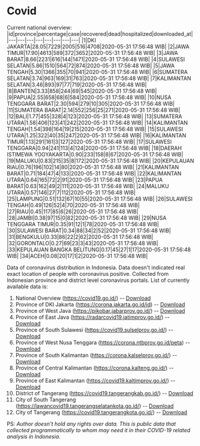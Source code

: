 # Covid
Current national overview:
|id|province|percentage|case|recovered|dead|hospitalized|downloaded_at|
|---|---|---|---|---|---|---|---|
|1|DKI JAKARTA|28.05|7229|2005|516|4708|2020-05-31 17:56:48 WIB|
|2|JAWA TIMUR|17.90|4613|589|372|3652|2020-05-31 17:56:48 WIB|
|3|JAWA BARAT|8.66|2231|616|144|1471|2020-05-31 17:56:48 WIB|
|4|SULAWESI SELATAN|5.86|1510|564|72|874|2020-05-31 17:56:48 WIB|
|5|JAWA TENGAH|5.30|1366|355|70|941|2020-05-31 17:56:48 WIB|
|6|SUMATERA SELATAN|3.74|963|169|31|763|2020-05-31 17:56:48 WIB|
|7|KALIMANTAN SELATAN|3.46|893|97|77|719|2020-05-31 17:56:48 WIB|
|8|BANTEN|3.33|858|244|69|545|2020-05-31 17:56:48 WIB|
|9|PAPUA|2.55|658|68|6|584|2020-05-31 17:56:48 WIB|
|10|NUSA TENGGARA BARAT|2.30|594|279|10|305|2020-05-31 17:56:48 WIB|
|11|SUMATERA BARAT|2.14|552|256|25|271|2020-05-31 17:56:48 WIB|
|12|BALI|1.77|455|328|4|123|2020-05-31 17:56:48 WIB|
|13|SUMATERA UTARA|1.58|406|123|41|242|2020-05-31 17:56:48 WIB|
|14|KALIMANTAN TENGAH|1.54|398|164|19|215|2020-05-31 17:56:48 WIB|
|15|SULAWESI UTARA|1.25|322|40|35|247|2020-05-31 17:56:48 WIB|
|16|KALIMANTAN TIMUR|1.13|291|161|3|127|2020-05-31 17:56:48 WIB|
|17|SULAWESI TENGGARA|0.94|241|113|4|124|2020-05-31 17:56:48 WIB|
|18|DAERAH ISTIMEWA YOGYAKARTA|0.90|233|158|8|67|2020-05-31 17:56:48 WIB|
|19|MALUKU|0.83|215|35|8|172|2020-05-31 17:56:48 WIB|
|20|KEPULAUAN RIAU|0.76|196|102|14|80|2020-05-31 17:56:48 WIB|
|21|KALIMANTAN BARAT|0.71|184|47|4|133|2020-05-31 17:56:48 WIB|
|22|KALIMANTAN UTARA|0.64|165|72|2|91|2020-05-31 17:56:48 WIB|
|23|PAPUA BARAT|0.63|162|49|2|111|2020-05-31 17:56:48 WIB|
|24|MALUKU UTARA|0.57|146|27|7|112|2020-05-31 17:56:48 WIB|
|25|LAMPUNG|0.51|132|67|10|55|2020-05-31 17:56:48 WIB|
|26|SULAWESI TENGAH|0.49|126|52|4|70|2020-05-31 17:56:48 WIB|
|27|RIAU|0.45|117|85|6|26|2020-05-31 17:56:48 WIB|
|28|JAMBI|0.38|97|15|0|82|2020-05-31 17:56:48 WIB|
|29|NUSA TENGGARA TIMUR|0.35|91|12|1|78|2020-05-31 17:56:48 WIB|
|30|SULAWESI BARAT|0.34|88|34|2|52|2020-05-31 17:56:48 WIB|
|31|BENGKULU|0.33|86|22|2|62|2020-05-31 17:56:48 WIB|
|32|GORONTALO|0.27|69|23|3|43|2020-05-31 17:56:48 WIB|
|33|KEPULAUAN BANGKA BELITUNG|0.17|45|27|1|17|2020-05-31 17:56:48 WIB|
|34|ACEH|0.08|20|17|1|2|2020-05-31 17:56:48 WIB|

Data of coronavirus distribution in Indonesia. Data doesn't indicated real exact location of people with coronavirus positive. Collected from Indonesian province and district level coronavirus portals. List of currently available data is:
1. National Overview (https://covid19.go.id/) -- [Download](https://www.dropbox.com/s/66ly270fw4y76fx/covid_nasional.csv?dl=0)
2. Province of DKI Jakarta (https://corona.jakarta.go.id/id) -- [Download](https://riwayat-file-covid-19-dki-jakarta-jakartagis.hub.arcgis.com/)
3. Province of West Java (https://pikobar.jabarprov.go.id/) -- [Download](https://www.dropbox.com/s/alg0zp60fylq6cn/covid_jabar.csv?dl=0)
4. Province of East Java (https://radarcovid19.jatimprov.go.id/) -- [Download](https://www.dropbox.com/sh/e7vtgcnl4ckbvr4/AADo9UMRDZvrhHn66qTHZOvNa?dl=0)
5. Province of South Sulawesi (https://covid19.sulselprov.go.id/) -- [Download](https://www.dropbox.com/s/z5ek23lwcztj7z7/covid_sulsel.csv?dl=0)
6. Province of West Nusa Tenggara (https://corona.ntbprov.go.id/peta) -- [Download](https://www.dropbox.com/s/4p2k93n42xx0c00/covid_ntb.csv?dl=0)
7. Province of South Kalimantan (https://corona.kalselprov.go.id/) -- [Download](https://www.dropbox.com/sh/7aa2kvz8lb04pzz/AADH1Oj5oFMw2mp-D3JStPRsa?dl=0)
8. Province of Central Kalimantan (https://corona.kalteng.go.id/) -- [Download](https://www.dropbox.com/s/9q01v5r3ys2ozk4/covid_kalteng.csv?dl=0)
9. Province of East Kalimantan (https://covid19.kaltimprov.go.id/) -- [Download](https://www.dropbox.com/sh/qhpxj532nm80goa/AAB6ek_fp1__ieTR0TFQpfIga?dl=0)
10. District of Tangerang (https://covid19.tangerangkab.go.id/) -- [Download](https://www.dropbox.com/sh/yxovyy6sy5bnz4p/AACZzVHinisKmz8oQWyQJ3nua?dl=0)
11. City of South Tangerang (https://lawancovid19.tangerangselatankota.go.id/) -- [Download](https://www.dropbox.com/s/zlvxo4ivswdzmle/covid_tangsel.csv?dl=0)
12. City of Tangerang (https://covid19.tangerangkota.go.id/) -- [Download](https://www.dropbox.com/s/e53224kvdrpjzy0/covid_tangkot.csv?dl=0)

PS: *Author doesn't hold any rights over data. This is public data that collected programmatically to whom may need it in their COVID-19 related analysis in Indonesia.*
